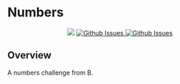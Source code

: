 # Numbers


<p align="center">
    <a href="#Swift"><img src="https://img.shields.io/badge/swift-5-orange"></a>
    <a href="https://github.com/KrisReid/TBG2.0/issues">
        <img src="https://img.shields.io/github/issues/KrisReid/Numbers" alt="Github Issues">
    </a>
    <a href="https://github.com/KrisReid/Numbers/branches">
        <img src="https://img.shields.io/github/forks/KrisReid/Numbers" alt="Github Issues">
    </a>
</p>

## Overview
A numbers challenge from B.

<br>
